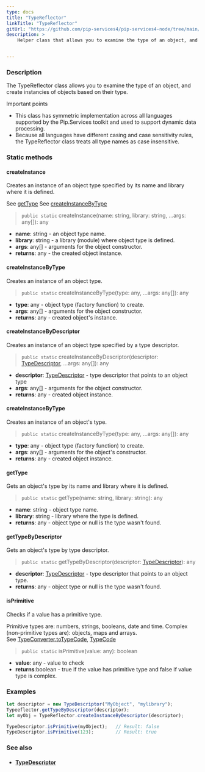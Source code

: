 ```yaml
---
type: docs
title: "TypeReflector"
linkTitle: "TypeReflector"
gitUrl: "https://github.com/pip-services4/pip-services4-node/tree/main/pip-services4-commons-node"
description: >
    Helper class that allows you to examine the type of an object, and create instancies of objects based on their type.


---
```


### Description

The TypeReflector class allows you to examine the type of an object, and create instancies of objects based on their type.

Important points

- This class has symmetric implementation across all languages supported by the Pip.Services toolkit and used to support dynamic data processing.
- Because all languages have different casing and case sensitivity rules, the TypeReflector class treats all type names as case insensitive.



### Static methods

#### createInstance

Creates an instance of an object type specified by its name
and library where it is defined.

See [getType](#gettype)
See [createInstanceByType](#createinstancebytype)

> `public static` createInstance(name: string, library: string, ...args: any[]): any

- **name**: string - an object type name.
- **library**: string - a library (module) where object type is defined.
- **args**: any[] - arguments for the object constructor.
- **returns**: any - the created object instance.


#### createInstanceByType
Creates an instance of an object type.

> `public static` createInstanceByType(type: any, ...args: any[]): any

- **type**: any - object type (factory function) to create.
- **args**: any[] - arguments for the object constructor.
- **returns**: any - created object's instance.

#### createInstanceByDescriptor
Creates an instance of an object type specified by a type descriptor.

> `public static` createInstanceByDescriptor(descriptor: [TypeDescriptor](../type_descriptor), ...args: any[]): any

- **descriptor**: [TypeDescriptor](../type_descriptor) - type descriptor that points to an object type
- **args**: any[] - arguments for the object constructor.
- **returns**: any - created object instance.

#### createInstanceByType
Creates an instance of an object's type.

> `public static` createInstanceByType(type: any, ...args: any[]): any

- **type**: any - object type (factory function) to create.
- **args**: any[] - arguments for the object's constructor.
- **returns**: any - created object instance.


#### getType
Gets an object's type by its name and library where it is defined.

> `public static` getType(name: string, library: string): any 

- **name**: string - object type name.
- **library**: string - library where the type is defined.
- **returns**: any - object type or null is the type wasn't found.

#### getTypeByDescriptor
Gets an object's type by type descriptor.

> `public static` getTypeByDescriptor(descriptor: [TypeDescriptor](../type_descriptor)): any 

- **descriptor**: [TypeDescriptor](../type_descriptor) - type descriptor that points to an object type.
- **returns**: any - object type or null is the type wasn't found.

#### isPrimitive
Checks if a value has a primitive type.

Primitive types are: numbers, strings, booleans, date and time.
Complex (non-primitive types are): objects, maps and arrays.  
See [TypeConverter.toTypeCode](../../convert/type_converter/#totypecode), [TypeCode](../../convert/type_code)

> `public static` isPrimitive(value: any): boolean 

- **value**: any - value to check
- **returns**:boolean - true if the value has primitive type and false if value type is complex.

### Examples

```typescript
let descriptor = new TypeDescriptor("MyObject", "mylibrary");
Typeeflector.getTypeByDescriptor(descriptor);
let myObj = TypeReflector.createInstanceByDescriptor(descriptor);

TypeDescriptor.isPrimitive(myObject);   // Result: false
TypeDescriptor.isPrimitive(123);        // Result: true

```

### See also
- #### [TypeDescriptor](../type_descriptor)
